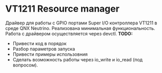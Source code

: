 # VT1211 Resource manager

Драйвер для работы с GPIO портами Super I/O контроллера VT1211 в среде QNX Neutrino. Реализована минимальная функциональность. Работа с драйвером осуществляется через devctl.
**TODO:**
- Привести код в порядок
- Разбор параметров запуска
- Привести примеры использовния
- Сделать возможность работы через io_write и io_read (под вопросом).
